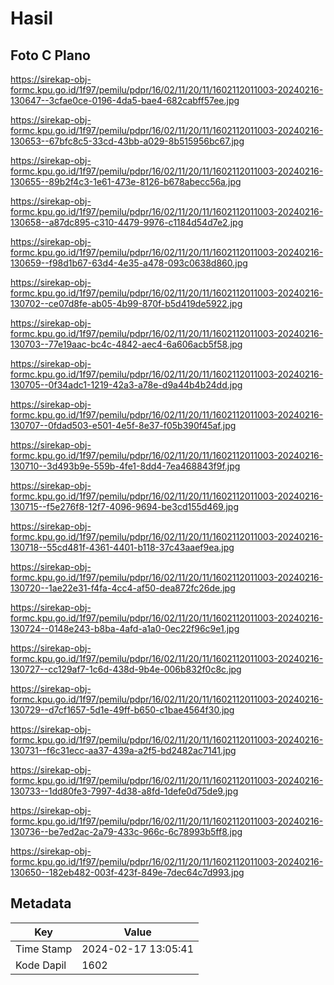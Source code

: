 # Hasil

## Foto C Plano

https://sirekap-obj-formc.kpu.go.id/1f97/pemilu/pdpr/16/02/11/20/11/1602112011003-20240216-130647--3cfae0ce-0196-4da5-bae4-682cabff57ee.jpg

https://sirekap-obj-formc.kpu.go.id/1f97/pemilu/pdpr/16/02/11/20/11/1602112011003-20240216-130653--67bfc8c5-33cd-43bb-a029-8b515956bc67.jpg

https://sirekap-obj-formc.kpu.go.id/1f97/pemilu/pdpr/16/02/11/20/11/1602112011003-20240216-130655--89b2f4c3-1e61-473e-8126-b678abecc56a.jpg

https://sirekap-obj-formc.kpu.go.id/1f97/pemilu/pdpr/16/02/11/20/11/1602112011003-20240216-130658--a87dc895-c310-4479-9976-c1184d54d7e2.jpg

https://sirekap-obj-formc.kpu.go.id/1f97/pemilu/pdpr/16/02/11/20/11/1602112011003-20240216-130659--f98d1b67-63d4-4e35-a478-093c0638d860.jpg

https://sirekap-obj-formc.kpu.go.id/1f97/pemilu/pdpr/16/02/11/20/11/1602112011003-20240216-130702--ce07d8fe-ab05-4b99-870f-b5d419de5922.jpg

https://sirekap-obj-formc.kpu.go.id/1f97/pemilu/pdpr/16/02/11/20/11/1602112011003-20240216-130703--77e19aac-bc4c-4842-aec4-6a606acb5f58.jpg

https://sirekap-obj-formc.kpu.go.id/1f97/pemilu/pdpr/16/02/11/20/11/1602112011003-20240216-130705--0f34adc1-1219-42a3-a78e-d9a44b4b24dd.jpg

https://sirekap-obj-formc.kpu.go.id/1f97/pemilu/pdpr/16/02/11/20/11/1602112011003-20240216-130707--0fdad503-e501-4e5f-8e37-f05b390f45af.jpg

https://sirekap-obj-formc.kpu.go.id/1f97/pemilu/pdpr/16/02/11/20/11/1602112011003-20240216-130710--3d493b9e-559b-4fe1-8dd4-7ea468843f9f.jpg

https://sirekap-obj-formc.kpu.go.id/1f97/pemilu/pdpr/16/02/11/20/11/1602112011003-20240216-130715--f5e276f8-12f7-4096-9694-be3cd155d469.jpg

https://sirekap-obj-formc.kpu.go.id/1f97/pemilu/pdpr/16/02/11/20/11/1602112011003-20240216-130718--55cd481f-4361-4401-b118-37c43aaef9ea.jpg

https://sirekap-obj-formc.kpu.go.id/1f97/pemilu/pdpr/16/02/11/20/11/1602112011003-20240216-130720--1ae22e31-f4fa-4cc4-af50-dea872fc26de.jpg

https://sirekap-obj-formc.kpu.go.id/1f97/pemilu/pdpr/16/02/11/20/11/1602112011003-20240216-130724--0148e243-b8ba-4afd-a1a0-0ec22f96c9e1.jpg

https://sirekap-obj-formc.kpu.go.id/1f97/pemilu/pdpr/16/02/11/20/11/1602112011003-20240216-130727--cc129af7-1c6d-438d-9b4e-006b832f0c8c.jpg

https://sirekap-obj-formc.kpu.go.id/1f97/pemilu/pdpr/16/02/11/20/11/1602112011003-20240216-130729--d7cf1657-5d1e-49ff-b650-c1bae4564f30.jpg

https://sirekap-obj-formc.kpu.go.id/1f97/pemilu/pdpr/16/02/11/20/11/1602112011003-20240216-130731--f6c31ecc-aa37-439a-a2f5-bd2482ac7141.jpg

https://sirekap-obj-formc.kpu.go.id/1f97/pemilu/pdpr/16/02/11/20/11/1602112011003-20240216-130733--1dd80fe3-7997-4d38-a8fd-1defe0d75de9.jpg

https://sirekap-obj-formc.kpu.go.id/1f97/pemilu/pdpr/16/02/11/20/11/1602112011003-20240216-130736--be7ed2ac-2a79-433c-966c-6c78993b5ff8.jpg

https://sirekap-obj-formc.kpu.go.id/1f97/pemilu/pdpr/16/02/11/20/11/1602112011003-20240216-130650--182eb482-003f-423f-849e-7dec64c7d993.jpg


## Metadata

| Key        | Value               |
| ---------- | ------------------- |
| Time Stamp | 2024-02-17 13:05:41 |
| Kode Dapil | 1602                |




